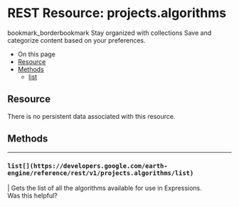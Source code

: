  
#  REST Resource: projects.algorithms 
bookmark_borderbookmark Stay organized with collections  Save and categorize content based on your preferences.
  * On this page
  * [Resource](https://developers.google.com/earth-engine/reference/rest/v1/projects.algorithms#resource)
  * [Methods](https://developers.google.com/earth-engine/reference/rest/v1/projects.algorithms#methods)
    * [list](https://developers.google.com/earth-engine/reference/rest/v1/projects.algorithms#list)


## Resource
There is no persistent data associated with this resource.
## Methods  
---  
### `list[](https://developers.google.com/earth-engine/reference/rest/v1/projects.algorithms/list)`
|  Gets the list of all the algorithms available for use in Expressions.  
Was this helpful?
